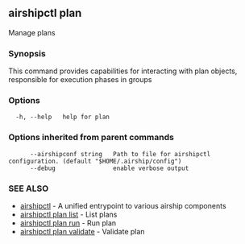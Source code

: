 ## airshipctl plan

Manage plans

### Synopsis

This command provides capabilities for interacting with plan objects,
responsible for execution phases in groups


### Options

```
  -h, --help   help for plan
```

### Options inherited from parent commands

```
      --airshipconf string   Path to file for airshipctl configuration. (default "$HOME/.airship/config")
      --debug                enable verbose output
```

### SEE ALSO

* [airshipctl](airshipctl.md)	 - A unified entrypoint to various airship components
* [airshipctl plan list](airshipctl_plan_list.md)	 - List plans
* [airshipctl plan run](airshipctl_plan_run.md)	 - Run plan
* [airshipctl plan validate](airshipctl_plan_validate.md)	 - Validate plan

